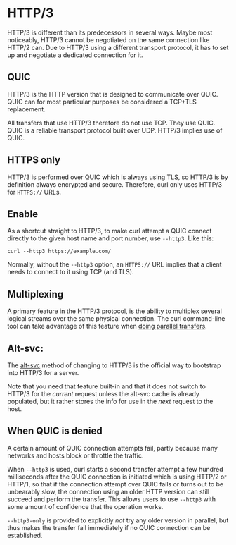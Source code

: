 # HTTP/3

HTTP/3 is different than its predecessors in several ways. Maybe most
noticeably, HTTP/3 cannot be negotiated on the same connection like HTTP/2
can. Due to HTTP/3 using a different transport protocol, it has to set up and
negotiate a dedicated connection for it.

## QUIC

HTTP/3 is the HTTP version that is designed to communicate over QUIC. QUIC can
for most particular purposes be considered a TCP+TLS replacement.

All transfers that use HTTP/3 therefore do not use TCP. They use QUIC. QUIC is
a reliable transport protocol built over UDP. HTTP/3 implies use of QUIC.

## HTTPS only

HTTP/3 is performed over QUIC which is always using TLS, so HTTP/3 is by
definition always encrypted and secure. Therefore, curl only uses HTTP/3 for
`HTTPS://` URLs.

## Enable

As a shortcut straight to HTTP/3, to make curl attempt a QUIC connect directly
to the given host name and port number, use `--http3`. Like this:

    curl --http3 https://example.com/

Normally, without the `--http3` option, an `HTTPS://` URL implies that a
client needs to connect to it using TCP (and TLS).

## Multiplexing

A primary feature in the HTTP/3 protocol, is the ability to multiplex several
logical streams over the same physical connection. The curl command-line tool
can take advantage of this feature when
[doing parallel transfers](../../cmdline/urls/parallel.md).

## Alt-svc:

The [alt-svc](../altsvc.md) method of changing to HTTP/3 is the official way to
bootstrap into HTTP/3 for a server.

Note that you need that feature built-in and that it does not switch to HTTP/3
for the *current* request unless the alt-svc cache is already populated, but
it rather stores the info for use in the *next* request to the host.

## When QUIC is denied

A certain amount of QUIC connection attempts fail, partly because many
networks and hosts block or throttle the traffic.

When `--http3` is used, curl starts a second transfer attempt a few hundred
milliseconds after the QUIC connection is initiated which is using HTTP/2 or
HTTP/1, so that if the connection attempt over QUIC fails or turns out to be
unbearably slow, the connection using an older HTTP version can still succeed
and perform the transfer. This allows users to use `--http3` with some amount
of confidence that the operation works.

`--http3-only` is provided to explicitly *not* try any older version in
parallel, but thus makes the transfer fail immediately if no QUIC connection
can be established.
